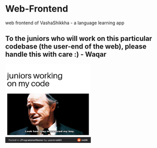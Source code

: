 # Web-Frontend

web frontend of VashaShikkha - a language learning app

## To the juniors who will work on this particular codebase (the user-end of the web), please handle this with care :) - Waqar

<img src="./readme-assets/massacre.jpg" width="270" height="250"/>
